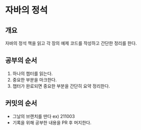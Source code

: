 # 자바의 정석 


## 개요
자바의 정석 책을 읽고 각 장의 예제 코드를 작성하고 간단한 정리를 한다.


## 공부의 순서
1. 하나의 챕터를 읽는다.
2. 중요한 부분을 마크한다.
3. 챕터가 완료되면 중요한 부분을 간단히 요약 정리한다.


## 커밋의 순서
- 그날의 브랜치를 딴다 ex) 211003
- 기록을 위해 공부한 내용을 PR 후 머지한다.

